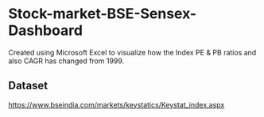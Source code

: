 # Stock-market-BSE-Sensex-Dashboard
Created using Microsoft Excel  to visualize how the Index PE &amp; PB ratios  and also CAGR has changed from 1999. 


## Dataset

https://www.bseindia.com/markets/keystatics/Keystat_index.aspx

